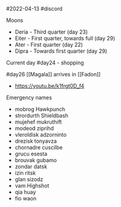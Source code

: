 #2022-04-13 
#discord 

Moons
- Deria - Third quarter (day 23)
- Eiter - First quarter, towards full (day 29)
- Ater - First quarter (day 22)
- Dipra - Towards first quarter (day 29)

Current day #day24 - shopping

#day26 [[Magala]] arrives in [[Fadon]]
- https://youtu.be/k1frgt0D_f4

Emergency names
- mobrog Hawkpunch 
- strordurth Shieldbash  
- mujehef mukruthift  
- modeod ziprihd  
- vleroldisk adzorninto  
- drezisk tonyavza  
- chornadre cuscilbe  
- grucu esesta
- brouvak gubamo
- zondar datsk
- izin ritsk
- glan sizodz
- vam Highshot
- qia huay
- fio waon